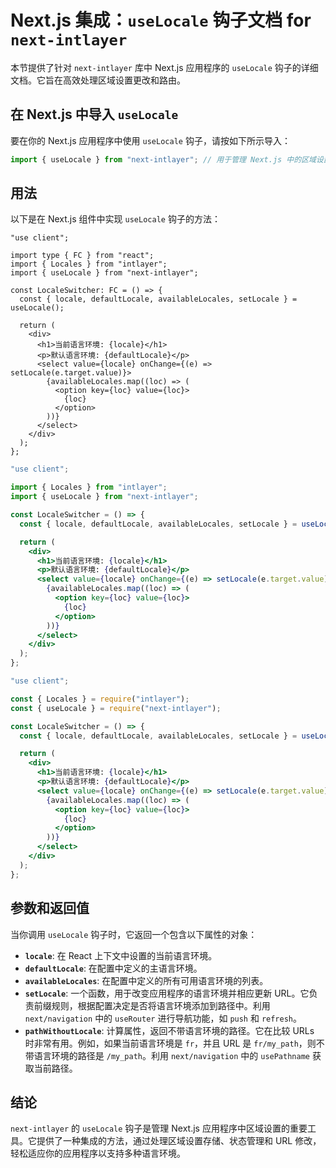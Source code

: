# Next.js 集成：`useLocale` 钩子文档 for `next-intlayer`

本节提供了针对 `next-intlayer` 库中 Next.js 应用程序的 `useLocale` 钩子的详细文档。它旨在高效处理区域设置更改和路由。

## 在 Next.js 中导入 `useLocale`

要在你的 Next.js 应用程序中使用 `useLocale` 钩子，请按如下所示导入：

```javascript
import { useLocale } from "next-intlayer"; // 用于管理 Next.js 中的区域设置和路由
```

## 用法

以下是在 Next.js 组件中实现 `useLocale` 钩子的方法：

```tsx fileName="src/components/LocaleSwitcher.tsx" codeFormat="typescript"
"use client";

import type { FC } from "react";
import { Locales } from "intlayer";
import { useLocale } from "next-intlayer";

const LocaleSwitcher: FC = () => {
  const { locale, defaultLocale, availableLocales, setLocale } = useLocale();

  return (
    <div>
      <h1>当前语言环境: {locale}</h1>
      <p>默认语言环境: {defaultLocale}</p>
      <select value={locale} onChange={(e) => setLocale(e.target.value)}>
        {availableLocales.map((loc) => (
          <option key={loc} value={loc}>
            {loc}
          </option>
        ))}
      </select>
    </div>
  );
};
```

```jsx fileName="src/components/LocaleSwitcher.mjx" codeFormat="esm"
"use client";

import { Locales } from "intlayer";
import { useLocale } from "next-intlayer";

const LocaleSwitcher = () => {
  const { locale, defaultLocale, availableLocales, setLocale } = useLocale();

  return (
    <div>
      <h1>当前语言环境: {locale}</h1>
      <p>默认语言环境: {defaultLocale}</p>
      <select value={locale} onChange={(e) => setLocale(e.target.value)}>
        {availableLocales.map((loc) => (
          <option key={loc} value={loc}>
            {loc}
          </option>
        ))}
      </select>
    </div>
  );
};
```

```jsx fileName="src/components/LocaleSwitcher.csx" codeFormat="commonjs"
"use client";

const { Locales } = require("intlayer");
const { useLocale } = require("next-intlayer");

const LocaleSwitcher = () => {
  const { locale, defaultLocale, availableLocales, setLocale } = useLocale();

  return (
    <div>
      <h1>当前语言环境: {locale}</h1>
      <p>默认语言环境: {defaultLocale}</p>
      <select value={locale} onChange={(e) => setLocale(e.target.value)}>
        {availableLocales.map((loc) => (
          <option key={loc} value={loc}>
            {loc}
          </option>
        ))}
      </select>
    </div>
  );
};
```

## 参数和返回值

当你调用 `useLocale` 钩子时，它返回一个包含以下属性的对象：

- **`locale`**: 在 React 上下文中设置的当前语言环境。
- **`defaultLocale`**: 在配置中定义的主语言环境。
- **`availableLocales`**: 在配置中定义的所有可用语言环境的列表。
- **`setLocale`**: 一个函数，用于改变应用程序的语言环境并相应更新 URL。它负责前缀规则，根据配置决定是否将语言环境添加到路径中。利用 `next/navigation` 中的 `useRouter` 进行导航功能，如 `push` 和 `refresh`。
- **`pathWithoutLocale`**: 计算属性，返回不带语言环境的路径。它在比较 URLs 时非常有用。例如，如果当前语言环境是 `fr`，并且 URL 是 `fr/my_path`，则不带语言环境的路径是 `/my_path`。利用 `next/navigation` 中的 `usePathname` 获取当前路径。

## 结论

`next-intlayer` 的 `useLocale` 钩子是管理 Next.js 应用程序中区域设置的重要工具。它提供了一种集成的方法，通过处理区域设置存储、状态管理和 URL 修改，轻松适应你的应用程序以支持多种语言环境。
